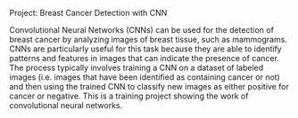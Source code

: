 Project: Breast Cancer Detection with CNN

Convolutional Neural Networks (CNNs) can be used for the detection of breast cancer by analyzing images of breast tissue, such as mammograms. CNNs are particularly useful for this task because they are able to identify patterns and features in images that can indicate the presence of cancer. The process typically involves training a CNN on a dataset of labeled images (i.e. images that have been identified as containing cancer or not) and then using the trained CNN to classify new images as either positive for cancer or negative. This is a training project showing the work of convolutional neural networks.
